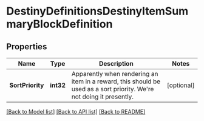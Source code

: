 # DestinyDefinitionsDestinyItemSummaryBlockDefinition

## Properties
Name | Type | Description | Notes
------------ | ------------- | ------------- | -------------
**SortPriority** | **int32** | Apparently when rendering an item in a reward, this should be used as a sort priority. We&#39;re not doing it presently. | [optional] 

[[Back to Model list]](../README.md#documentation-for-models) [[Back to API list]](../README.md#documentation-for-api-endpoints) [[Back to README]](../README.md)


